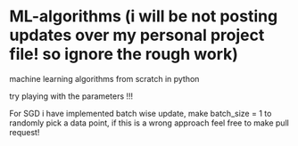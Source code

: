 # ML-algorithms (i will be not posting updates over my personal project file! so ignore the rough work)

machine learning algorithms from scratch in python 

try playing with the parameters !!!

For SGD i have implemented batch wise update, make batch_size = 1 to randomly pick a data point, if this is a wrong approach feel free to make pull request!
